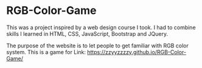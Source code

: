 # RGB-Color-Game
This was a project inspired by a web design course I took. I had to combine skills I learned in HTML, CSS, JavaScript, Bootstrap and JQuery.

The purpose of the website is to let people to get familiar with RGB color system.
This is a game for Link: https://zzyyzzzzy.github.io/RGB-Color-Game/
